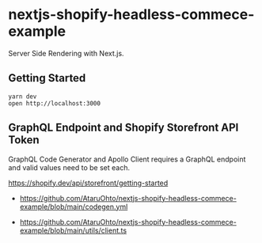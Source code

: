 # nextjs-shopify-headless-commece-example


Server Side Rendering with Next.js.

## Getting Started

```
yarn dev
open http://localhost:3000
```


## GraphQL Endpoint and Shopify Storefront API Token

GraphQL Code Generator and Apollo Client requires a GraphQL endpoint and valid values need to be set each.

https://shopify.dev/api/storefront/getting-started

* https://github.com/AtaruOhto/nextjs-shopify-headless-commece-example/blob/main/codegen.yml

* https://github.com/AtaruOhto/nextjs-shopify-headless-commece-example/blob/main/utils/client.ts


